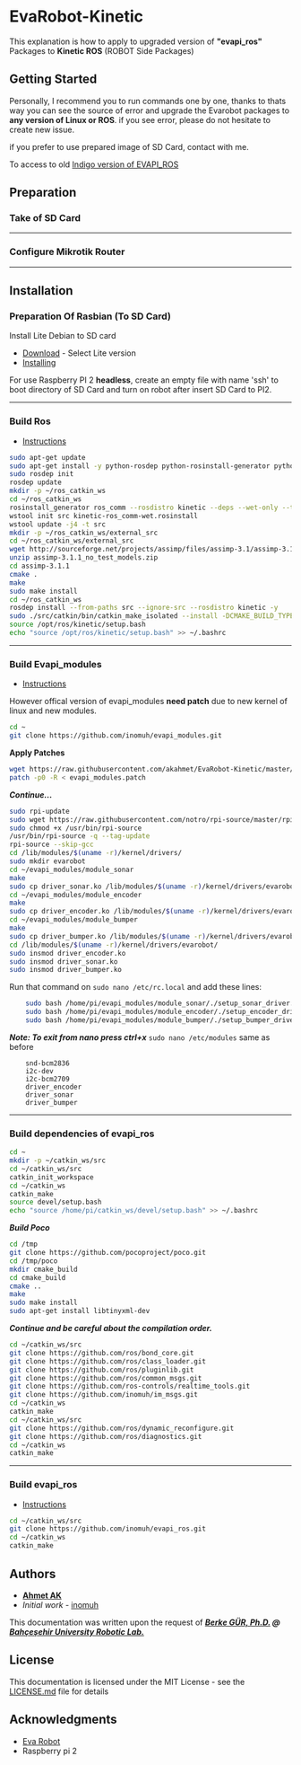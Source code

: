 
# EvaRobot-Kinetic
This explanation is how to apply to upgraded version of **"evapi_ros"** Packages to **Kinetic ROS**  (ROBOT Side Packages)

## Getting Started
Personally, I recommend you to run commands one by one, thanks to thats way you can see the source of error and upgrade the Evarobot packages to **any version of Linux or ROS**. if you see error, please do not hesitate to create new issue.

if you prefer to use prepared image of SD Card, contact with me.

To access to old [Indigo version of EVAPI_ROS](https://github.com/inomuh/evapi_ros)
## Preparation

### Take of SD Card


----------


### Configure Mikrotik Router

----------

## Installation

### Preparation Of Rasbian (To SD Card)
Install Lite Debian to SD card
* [Download](https://www.raspberrypi.org/downloads/raspbian/) - Select Lite version
* [Installing](https://www.raspberrypi.org/documentation/installation/installing-images/linux.md)

For use Raspberry PI 2 **headless**, create an empty file with name 'ssh' to boot directory of SD Card and turn on robot after insert SD Card to PI2.

----------

### Build Ros
* [Instructions](http://wiki.ros.org/ROSberryPi/Installing%20ROS%20Kinetic%20on%20the%20Raspberry%20Pi)
```bash
sudo apt-get update
sudo apt-get install -y python-rosdep python-rosinstall-generator python-wstool python-rosinstall build-essential cmake
sudo rosdep init
rosdep update
mkdir -p ~/ros_catkin_ws
cd ~/ros_catkin_ws
rosinstall_generator ros_comm --rosdistro kinetic --deps --wet-only --tar > kinetic-ros_comm-wet.rosinstall
wstool init src kinetic-ros_comm-wet.rosinstall
wstool update -j4 -t src
mkdir -p ~/ros_catkin_ws/external_src
cd ~/ros_catkin_ws/external_src
wget http://sourceforge.net/projects/assimp/files/assimp-3.1/assimp-3.1.1_no_test_models.zip/download -O assimp-3.1.1_no_test_models.zip
unzip assimp-3.1.1_no_test_models.zip
cd assimp-3.1.1
cmake .
make
sudo make install
cd ~/ros_catkin_ws
rosdep install --from-paths src --ignore-src --rosdistro kinetic -y
sudo ./src/catkin/bin/catkin_make_isolated --install -DCMAKE_BUILD_TYPE=Release --install-space /opt/ros/kinetic -j2
source /opt/ros/kinetic/setup.bash
echo "source /opt/ros/kinetic/setup.bash" >> ~/.bashrc
```

----------

###  Build Evapi_modules
* [Instructions](https://github.com/inomuh/evapi_modules)

However offical version of evapi_modules **need patch** due to new kernel of linux and new modules.
```bash
cd ~
git clone https://github.com/inomuh/evapi_modules.git
```

**Apply Patches**

```bash
wget https://raw.githubusercontent.com/akahmet/EvaRobot-Kinetic/master/evapi_modules.patch
patch -p0 -R < evapi_modules.patch
```

***Continue...***

```bash
sudo rpi-update
sudo wget https://raw.githubusercontent.com/notro/rpi-source/master/rpi-source -O /usr/bin/rpi-source
sudo chmod +x /usr/bin/rpi-source
/usr/bin/rpi-source -q --tag-update
rpi-source --skip-gcc
cd /lib/modules/$(uname -r)/kernel/drivers/
sudo mkdir evarobot
cd ~/evapi_modules/module_sonar
make
sudo cp driver_sonar.ko /lib/modules/$(uname -r)/kernel/drivers/evarobot/
cd ~/evapi_modules/module_encoder
make
sudo cp driver_encoder.ko /lib/modules/$(uname -r)/kernel/drivers/evarobot/
cd ~/evapi_modules/module_bumper
make
sudo cp driver_bumper.ko /lib/modules/$(uname -r)/kernel/drivers/evarobot/
cd /lib/modules/$(uname -r)/kernel/drivers/evarobot/
sudo insmod driver_encoder.ko
sudo insmod driver_sonar.ko
sudo insmod driver_bumper.ko
```

Run that command on ```sudo nano /etc/rc.local``` and add these lines:
```bash
	sudo bash /home/pi/evapi_modules/module_sonar/./setup_sonar_driver.sh 
	sudo bash /home/pi/evapi_modules/module_encoder/./setup_encoder_driver.sh
	sudo bash /home/pi/evapi_modules/module_bumper/./setup_bumper_driver.sh
```
***Note: To exit from nano press ctrl+x***
```sudo nano /etc/modules``` same as before 
```
	snd-bcm2836
	i2c-dev
	i2c-bcm2709
	driver_encoder
	driver_sonar
	driver_bumper
```

----------

### Build dependencies of evapi_ros
```bash
cd ~
mkdir -p ~/catkin_ws/src
cd ~/catkin_ws/src 
catkin_init_workspace
cd ~/catkin_ws
catkin_make
source devel/setup.bash
echo "source /home/pi/catkin_ws/devel/setup.bash" >> ~/.bashrc
```

***Build Poco***
```bash
cd /tmp
git clone https://github.com/pocoproject/poco.git
cd /tmp/poco
mkdir cmake_build
cd cmake_build
cmake ..
make
sudo make install
sudo apt-get install libtinyxml-dev
```
***Continue and be careful about the compilation order.***
```bash
cd ~/catkin_ws/src
git clone https://github.com/ros/bond_core.git
git clone https://github.com/ros/class_loader.git
git clone https://github.com/ros/pluginlib.git
git clone https://github.com/ros/common_msgs.git
git clone https://github.com/ros-controls/realtime_tools.git
git clone https://github.com/inomuh/im_msgs.git 
cd ~/catkin_ws
catkin_make
cd ~/catkin_ws/src
git clone https://github.com/ros/dynamic_reconfigure.git
git clone https://github.com/ros/diagnostics.git	
cd ~/catkin_ws
catkin_make
```

----------

###  Build evapi_ros
* [Instructions](https://github.com/inomuh/evapi_ros)

```bash
cd ~/catkin_ws/src
git clone https://github.com/inomuh/evapi_ros.git
cd ~/catkin_ws
catkin_make
```

## Authors

* **[Ahmet AK](https://github.com/akahmet)**
* *Initial work* - [inomuh](https://github.com/inomuh)
	
This documentation was written upon the request of ***[Berke GÜR, Ph.D.](http://berkegur.com/) @ [Bahçeşehir University Robotic Lab.](http://robotics.bahcesehir.edu.tr/)***

## License

This documentation is licensed under the MIT License - see the [LICENSE.md](LICENSE.md) file for details

## Acknowledgments

* [Eva Robot](https://github.com/inomuh)
* Raspberry pi 2
